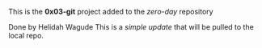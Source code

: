 This is the **0x03-git** project added to the *zero-day* repository

Done by Helidah Wagude
This is a *simple update* that will be pulled to the local repo.
